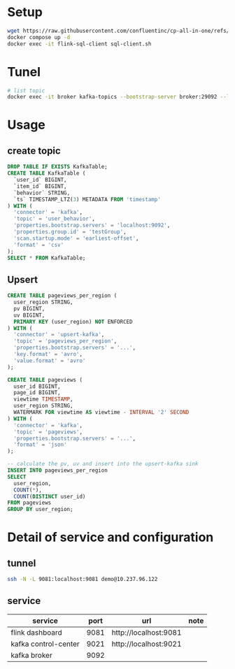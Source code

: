 # Setup
```sh
wget https://raw.githubusercontent.com/confluentinc/cp-all-in-one/refs/heads/7.5.0-post/cp-all-in-one-flink/docker-compose.yml
docker compose up -d
docker exec -it flink-sql-client sql-client.sh
```

# Tunel
```sh
# list topic
docker exec -it broker kafka-topics --bootstrap-server broker:29092 --list
```
# Usage
## create topic
```sql
DROP TABLE IF EXISTS KafkaTable;
CREATE TABLE KafkaTable (
  `user_id` BIGINT,
  `item_id` BIGINT,
  `behavior` STRING,
  `ts` TIMESTAMP_LTZ(3) METADATA FROM 'timestamp'
) WITH (
  'connector' = 'kafka',
  'topic' = 'user_behavior',
  'properties.bootstrap.servers' = 'localhost:9092',
  'properties.group.id' = 'testGroup',
  'scan.startup.mode' = 'earliest-offset',
  'format' = 'csv'
);
SELECT * FROM KafkaTable;
```

## Upsert
```sql
CREATE TABLE pageviews_per_region (
  user_region STRING,
  pv BIGINT,
  uv BIGINT,
  PRIMARY KEY (user_region) NOT ENFORCED
) WITH (
  'connector' = 'upsert-kafka',
  'topic' = 'pageviews_per_region',
  'properties.bootstrap.servers' = '...',
  'key.format' = 'avro',
  'value.format' = 'avro'
);

CREATE TABLE pageviews (
  user_id BIGINT,
  page_id BIGINT,
  viewtime TIMESTAMP,
  user_region STRING,
  WATERMARK FOR viewtime AS viewtime - INTERVAL '2' SECOND
) WITH (
  'connector' = 'kafka',
  'topic' = 'pageviews',
  'properties.bootstrap.servers' = '...',
  'format' = 'json'
);

-- calculate the pv, uv and insert into the upsert-kafka sink
INSERT INTO pageviews_per_region
SELECT
  user_region,
  COUNT(*),
  COUNT(DISTINCT user_id)
FROM pageviews
GROUP BY user_region;

```

# Detail of service and configuration
## tunnel
```sh
ssh -N -L 9081:localhost:9081 demo@10.237.96.122
```
## service
| service | port | url | note |
| --- | --- | --- | --- |
| flink dashboard | 9081 | http://localhost:9081 | |
| kafka control-center | 9021 | http://localhost:9021 | |
| kafka broker | 9092 | | |